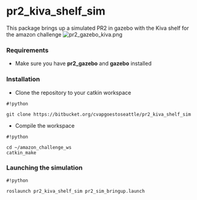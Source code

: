 # pr2_kiva_shelf_sim #

This package brings up a simulated PR2 in gazebo with the Kiva shelf for the amazon challenge
![pr2_gazebo_kiva.png](https://bitbucket.org/repo/GEndLK/images/1160564541-pr2_gazebo_kiva.png)

### Requirements ###

* Make sure you have **pr2_gazebo** and **gazebo** installed 

### Installation ###

* Clone the repository to your catkin workspace
  
```
#!python

git clone https://bitbucket.org/cvapgoestoseattle/pr2_kiva_shelf_sim
```

* Compile the workspace

```
#!python

cd ~/amazon_challenge_ws
catkin_make
```

### Launching the simulation ###


```
#!python

roslaunch pr2_kiva_shelf_sim pr2_sim_bringup.launch
```
